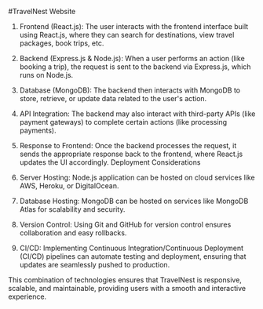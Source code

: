 #TravelNest Website

1. Frontend (React.js):
    The user interacts with the frontend interface built using React.js, where they can search for destinations, view travel packages, book trips, etc.
   
2. Backend (Express.js & Node.js): When a user performs an action (like booking a trip), the request is sent to the backend via Express.js, which runs on Node.js.
   
3. Database (MongoDB): The backend then interacts with MongoDB to store, retrieve, or update data related to the user's action.
   
4. API Integration: The backend may also interact with third-party APIs (like payment gateways) to complete certain actions (like processing payments).
   
5. Response to Frontend: Once the backend processes the request, it sends the appropriate response back to the frontend, where React.js updates the UI accordingly.
Deployment Considerations

6. Server Hosting: Node.js application can be hosted on cloud services like AWS, Heroku, or DigitalOcean.
   
7. Database Hosting: MongoDB can be hosted on services like MongoDB Atlas for scalability and security.

8. Version Control: Using Git and GitHub for version control ensures collaboration and easy rollbacks.

9. CI/CD: Implementing Continuous Integration/Continuous Deployment (CI/CD) pipelines can automate testing and deployment, ensuring that updates are seamlessly pushed to production.

This combination of technologies ensures that TravelNest is responsive, scalable, and maintainable, providing users with a smooth and interactive experience.
